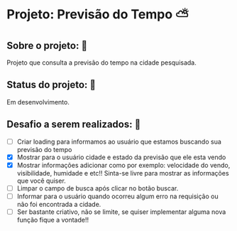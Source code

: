 # Projeto: Previsão do Tempo :partly_sunny: 

## Sobre o projeto: :scroll:

Projeto que consulta a previsão do tempo na cidade pesquisada.


##  Status do projeto: :wrench:

Em desenvolvimento.


##  Desafio a serem realizados: :pushpin:

- [ ] Criar loading para informamos ao usuário que estamos buscando sua previsão do tempo
- [x] Mostrar para o usuário cidade e estado da previsão que ele esta vendo
- [x] Mostrar informações adicionar como por exemplo: velocidade do vendo, visibilidade, humidade e etc!! Sinta-se livre para mostrar as informações que você quiser.
- [ ] Limpar o campo de busca após clicar no botão buscar.
- [ ] Informar para o usuário quando ocorreu algum erro na requisição ou não foi encontrada a cidade.
- [ ] Ser bastante criativo, não se limite, se quiser implementar alguma nova função fique a vontade!! 
